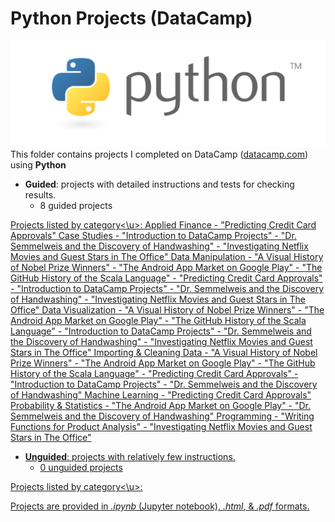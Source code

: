 # Python Projects (DataCamp)  
![Python Logo](../../assets/python.png)
  This folder contains projects I completed on DataCamp ([datacamp.com](datacamp.com)) using **Python**

- **Guided**: projects with detailed instructions and tests for checking results.
    - 8 guided projects

<u>Projects listed by category<\u>:
     Applied Finance
  	- "Predicting Credit Card Approvals"
     Case Studies
  	- "Introduction to DataCamp Projects"
  	- "Dr. Semmelweis and the Discovery of Handwashing"
  	- "Investigating Netflix Movies and Guest Stars in The Office"
     Data Manipulation
  	- "A Visual History of Nobel Prize Winners"
  	- "The Android App Market on Google Play"
  	- "The GitHub History of the Scala Language"
  	- "Predicting Credit Card Approvals"
  	- "Introduction to DataCamp Projects"
  	- "Dr. Semmelweis and the Discovery of Handwashing"
  	- "Investigating Netflix Movies and Guest Stars in The Office"
     Data Visualization
  	- "A Visual History of Nobel Prize Winners"
  	- "The Android App Market on Google Play"
  	- "The GitHub History of the Scala Language"
  	- "Introduction to DataCamp Projects"
  	- "Dr. Semmelweis and the Discovery of Handwashing"
  	- "Investigating Netflix Movies and Guest Stars in The Office"
     Importing & Cleaning Data
  	- "A Visual History of Nobel Prize Winners"
  	- "The Android App Market on Google Play"
  	- "The GitHub History of the Scala Language"
  	- "Predicting Credit Card Approvals"
  	- "Introduction to DataCamp Projects"
  	- "Dr. Semmelweis and the Discovery of Handwashing"
     Machine Learning
  	- "Predicting Credit Card Approvals"
     Probability & Statistics
  	- "The Android App Market on Google Play"
  	- "Dr. Semmelweis and the Discovery of Handwashing"
     Programming
  	- "Writing Functions for Product Analysis"
  	- "Investigating Netflix Movies and Guest Stars in The Office"
  

- **Unguided**: projects with relatively few instructions.
    - 0 unguided projects
    
<u>Projects listed by category<\u>:
  

Projects are provided in *.ipynb* (Jupyter notebook), *.html*, & *.pdf* formats.
